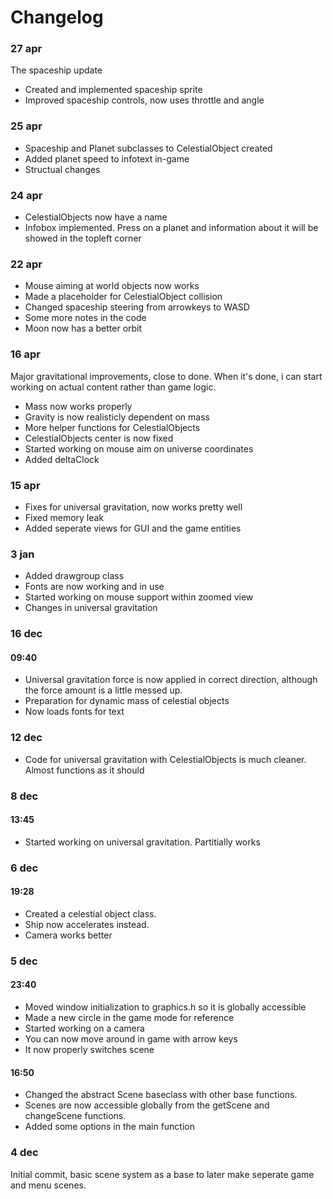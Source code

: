 Changelog
=========

### 27 apr

The spaceship update
- Created and implemented spaceship sprite
- Improved spaceship controls, now uses throttle and angle

### 25 apr

- Spaceship and Planet subclasses to CelestialObject created
- Added planet speed to infotext in-game
- Structual changes

### 24 apr

- CelestialObjects now have a name
- Infobox implemented. Press on a planet and information about it will be showed in the topleft corner

### 22 apr

- Mouse aiming at world objects now works
- Made a placeholder for CelestialObject collision
- Changed spaceship steering from arrowkeys to WASD
- Some more notes in the code
- Moon now has a better orbit

### 16 apr

Major gravitational improvements, close to done. When it's done, i can start working on actual content rather than game logic.

- Mass now works properly
- Gravity is now realisticly dependent on mass
- More helper functions for CelestialObjects
- CelestialObjects center is now fixed
- Started working on mouse aim on universe coordinates
- Added deltaClock

### 15 apr

- Fixes for universal gravitation, now works pretty well
- Fixed memory leak
- Added seperate views for GUI and the game entities

### 3 jan

- Added drawgroup class
- Fonts are now working and in use
- Started working on mouse support within zoomed view
- Changes in universal gravitation

### 16 dec

#### 09:40
- Universal gravitation force is now applied in correct direction, although the force amount is a little messed up.
- Preparation for dynamic mass of celestial objects
- Now loads fonts for text


### 12 dec
- Code for universal gravitation with CelestialObjects is much cleaner. Almost functions as it should

### 8 dec

#### 13:45
- Started working on universal gravitation. Partitially works


### 6 dec

#### 19:28
- Created a celestial object class.
- Ship now accelerates instead.
- Camera works better

### 5 dec

#### 23:40
- Moved window initialization to graphics.h so it is globally accessible
- Made a new circle in the game mode for reference
- Started working on a camera
- You can now move around in game with arrow keys
- It now properly switches scene

#### 16:50
- Changed the abstract Scene baseclass with other base functions.
- Scenes are now accessible globally from the getScene and changeScene functions.
- Added some options in the main function

### 4 dec
Initial commit, basic scene system as a base to later make seperate game and menu scenes.
